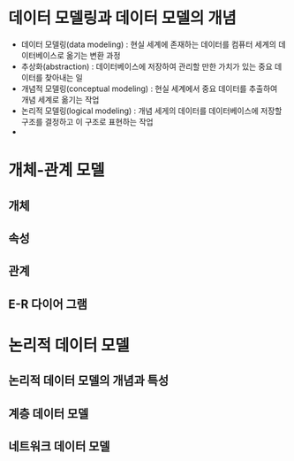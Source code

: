 # 데이터 모델링과 데이터 모델의 개념
* 데이터 모델링(data modeling) : 현실 세계에 존재하는 데이터를 컴퓨터 세계의 데이터베이스로 옮기는 변환 과정
* 추상화(abstraction) : 데이터베이스에 저장하여 관리할 만한 가치가 있는 중요 데이터를 찾아내는 일
* 개념적 모델링(conceptual modeling) : 현실 세계에서 중요 데이터를 추출하여 개념 세계로 옮기는 작업
* 논리적 모델링(logical modeling) : 개념 세게의 데이터를 데이터베이스에 저장할 구조를 결정하고 이 구조로 표현하는 작업
* 
# 개체-관계 모델
## 개체
## 속성
## 관계
## E-R 다이어 그램

# 논리적 데이터 모델
## 논리적 데이터 모델의 개념과 특성
## 계층 데이터 모델
## 네트워크 데이터 모델
